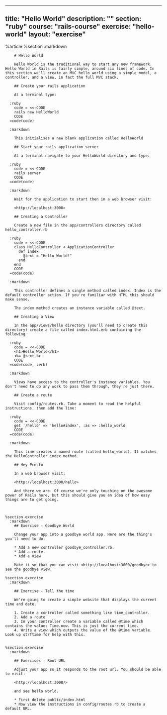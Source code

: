 ---
  title: "Hello World"
  description: ""
  section: "ruby"
  course: "rails-course"
  exercise: "hello-world"
  layout: "exercise"
  ---
  
  
  %article
    %section
      :markdown
  
  
        # Hello World
  
        Hello World is the traditional way to start any new framework. Hello World in Rails is fairly simple, around six lines of code. In this section we'll create an MVC hello world using a simple model, a controller, and a view, in fact the full MVC stack.
  
        ## Create your rails application
  
        At a terminal type:
  
      :ruby
        code = <<-CODE
        rails new HelloWorld
        CODE
      =code(code)
  
      :markdown
  
        This initialises a new blank application called HelloWorld
  
        ## Start your rails application server
  
        At a terminal navigate to your HelloWorld directory and type:
  
      :ruby
        code = <<-CODE
        rails server
        CODE
      =code(code)
  
      :markdown
  
        Wait for the application to start then in a web browser visit:
  
        <http://localhost:3000>
  
        ## Creating a Controller
  
        Create a new file in the app/controllers directory called hello_controller.rb
  
      :ruby
        code = <<-CODE
        class HelloController < ApplicationController
          def index
            @text = "Hello World!"
          end
        end
        CODE
      =code(code)
  
      :markdown
  
        This controller defines a single method called index. Index is the default controller action. If you're familiar with HTML this should make sense.
  
        The index method creates an instance variable called @text.
  
        ## Creating a View
  
        In the app/views/hello directory (you'll need to create this directory) create a file called index.html.erb containing the following
  
      :ruby
        code = <<-CODE
        <h1>Hello World</h1>
        <%= @text %>
        CODE
      =code(code, :erb)
  
      :markdown
  
        Views have access to the controller's instance variables. You don't need to do any work to pass them through, they're just there.
  
        ## Create a route
  
        Visit config/routes.rb. Take a moment to read the helpful instructions, then add the line:
  
      :ruby
        code = <<-CODE
        get '/hello' => 'hello#index', :as => :hello_world
        CODE
      =code(code)
  
      :markdown
  
        This line creates a named route (called hello_world). It matches the HelloController index method.
  
        ## Hey Presto
  
        In a web browser visit:
  
        <http://localhost:3000/hello>
  
        And there we are. Of course we're only touching on the awesome power of Rails here, but this should give you an idea of how easy things are to get going.
  
  
  
    %section.exercise
      :markdown
        ## Exercise - Goodbye World
  
        Change your app into a goodbye world app. Here are the thing's you'll need to do:
  
        * Add a new controller goodbye_controller.rb.
        * Add a route.
        * Add a view
  
        Make it so that you can visit <http://localhost:3000/goodbye> to see the goodbye view.
  
    %section.exercise
      :markdown
  
        ## Exercise - Tell the time
  
        We're going to create a simple website that displays the current time and date.
  
        1. Create a controller called something like time_controller.
        2. Add a route
        3. In your controller create a variable called @time which contains the value: Time.now. This is just the current time.
        4. Write a view which outputs the value of the @time variable. Look up strftime for help with this.
  
  
    %section.exercise
      :markdown
  
        ## Exercises - Root URL
  
        Adjust your app so it responds to the root url. You should be able to visit:
  
        <http://localhost:3000/>
  
        and see hello world.
  
        * First delete public/index.html
        * Now view the instructions in config/routes.rb to create a default URL.
  
  
  